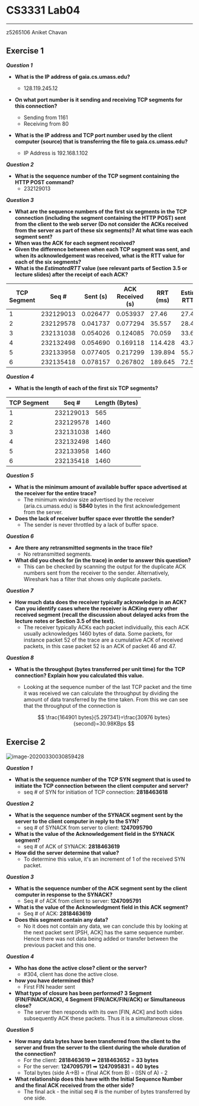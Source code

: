 # CS3331 Lab04

---

z5265106 Aniket Chavan

## Exercise 1

***Question 1***

- **What is the IP address of gaia.cs.umass.edu?**
  - 128.119.245.12

- **On what port number is it sending and receiving TCP segments for this connection?**
  - Sending from 1161
  - Receiving from 80

- **What is the IP address and TCP port number used by the client computer (source) that is transferring the file to gaia.cs.umass.edu?**
  - IP Address is 192.168.1.102

***Question 2***

- **What is the sequence number of the TCP segment containing the HTTP POST command?**
  - 232129013

***Question 3***

- **What are the sequence numbers of the first six segments in the TCP connection (including the segment containing the HTTP POST) sent from the client to the web server (Do not consider the ACKs received from the server as part of these six segments)? At what time was each segment sent?**
- **When was the ACK for each segment received?**
- **Given the difference between when each TCP segment was sent, and when its acknowledgement was received, what is the RTT value for each of the six segments?**
- **What is the *EstimatedRTT* value (see relevant parts of Section 3.5 or lecture slides) after the receipt of each ACK?**

| TCP Segment | Seq #     | Sent (s) | ACK Received (s) | RRT (ms) | Estimated RTT (ms) |
| ----------- | --------- | -------- | ---------------- | -------- | ------------------ |
| 1           | 232129013 | 0.026477 | 0.053937         | 27.46    | 27.46              |
| 2           | 232129578 | 0.041737 | 0.077294         | 35.557   | 28.472             |
| 3           | 232131038 | 0.054026 | 0.124085         | 70.059   | 33.670             |
| 4           | 232132498 | 0.054690 | 0.169118         | 114.428  | 43.765             |
| 5           | 232133958 | 0.077405 | 0.217299         | 139.894  | 55.781             |
| 6           | 232135418 | 0.078157 | 0.267802         | 189.645  | 72.514             |

***Question 4***

- **What is the length of each of the first six TCP segments?**

| TCP Segment | Seq #     | Length (Bytes) |
| ----------- | --------- | -------------- |
| 1           | 232129013 | 565            |
| 2           | 232129578 | 1460           |
| 3           | 232131038 | 1460           |
| 4           | 232132498 | 1460           |
| 5           | 232133958 | 1460           |
| 6           | 232135418 | 1460           |

***Question 5***

- **What is the minimum amount of available buffer space advertised at the receiver for the entire trace?** 
  - The minimum window size advertised by the receiver (aria.cs.umass.edu) is **5840** bytes in the first
    acknowledgement from the server. 
- **Does the lack of receiver buffer space ever throttle the sender?**
  - The sender is never throttled by a lack of buffer space.

***Question 6***

- **Are there any retransmitted segments in the trace file?** 
  - No retransmitted segments. 
- **What did you check for (in the trace) in order to answer this question?**
  - This can be checked by scanning the output for the duplicate ACK numbers sent from the receiver to the sender. Alternatively, Wireshark has a filter that shows only duplicate packets.

***Question 7***

- **How much data does the receiver typically acknowledge in an ACK? Can you identify cases where the receiver is ACKing every other received segment (recall the discussion about delayed acks from the lecture notes or Section 3.5 of the text).**
  - The receiver typically ACKs each packet individually, this each ACK usually acknowledges 1460
    bytes of data. Some packets, for instance packet 52 of the trace are a cumulative ACK of received
    packets, in this case packet 52 is an ACK of packet 46 and 47.

***Question 8***

- **What is the throughput (bytes transferred per unit time) for the TCP connection? Explain how you calculated this value.**

  - Looking at the sequence number of the last TCP packet and the time it was received we can
    calculate the throughput by dividing the amount of data transferred by the time taken. From this
    we can see that the throughput of the connection is

  $$
  \frac{164901 bytes}{5.297341}=\frac{30976 bytes}{second}=30.98KBps
  $$

## Exercise 2

![image-20200330030859428](C:\Users\chavaniket\AppData\Roaming\Typora\typora-user-images\image-20200330030859428.png)

***Question 1***

- **What is the sequence number of the TCP SYN segment that is used to initiate the TCP connection between the client computer and server?**
  - seq # of SYN for initiation of TCP connection: **2818463618**

***Question 2***

- **What is the sequence number of the SYNACK segment sent by the server to the client computer in reply to the SYN?** 
  - seq # of SYNACK from server to client: **1247095790**
- **What is the value of the Acknowledgement field in the SYNACK segment?** 
  - seq # of ACK of SYNACK: **2818463619**
- **How did the server determine that value?**
  - To determine this value, it's an increment of 1 of the received SYN packet.

***Question 3***

- **What is the sequence number of the ACK segment sent by the client computer in response to the SYNACK?**
  - Seq # of ACK from client to server: **1247095791**
- **What is the value of the Acknowledgment field in this ACK segment?**
  - Seq # of ACK: **2818463619**
- **Does this segment contain any data?**
  - No it does not contain any data, we can conclude this by looking at the next packet sent
    [PSH, ACK] has the same sequence number. Hence there was not data being added or
    transfer between the previous packet and this one.

***Question 4***

- **Who has done the active close? client or the server?**
  - #304, client has done the active close.
- **how you have determined this?**
  - First FIN header sent
- **What type of closure has been performed? 3 Segment (FIN/FINACK/ACK), 4 Segment (FIN/ACK/FIN/ACK) or Simultaneous close?**
  - The server then responds with its own [FIN, ACK] and both sides subsequently ACK these
    packets. Thus it is a simultaneous close.

***Question 5***

- **How many data bytes have been transferred from the client to the server and from the server to the client during the whole duration of the connection?**
  - For the client: **2818463619** ➡ **2818463652** = **33** **bytes**
  - For the server: **1247095791** ➡ **1247095831** = **40** **bytes**
  - Total bytes (side A->B) = (final ACK from B) - (ISN of A) - 2
- **What relationship does this have with the Initial Sequence Number and the final ACK received from the other side?**
  - The final ack - the initial seq # is the number of bytes transferred by one side.